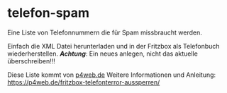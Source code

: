 # telefon-spam
Eine Liste von Telefonnummern die für Spam missbraucht werden.

Einfach die XML Datei herunterladen und in der Fritzbox als Telefonbuch wiederherstellen. ***Achtung***: Ein neues anlegen, nicht das aktuelle überschreiben!!!

Diese Liste kommt von [p4web.de](https://p4web.de/fritzbox-telefonterror-aussperren/) Weitere Informationen und Anleitung: https://p4web.de/fritzbox-telefonterror-aussperren/
